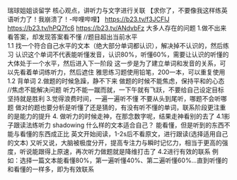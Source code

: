 

瑞球姐姐谈留学   核心观点，讲听力与文字进行关联
【求你了，不要像我这样练英语听力了！我崩溃了！-哔哩哔哩】 https://b23.tv/f3JCFIJ
https://b23.tv/hPQ7fc6
https://b23.tv/ANdvbFz
大多人存在的问题
1.做不出来看答案，却发现答案看不懂
  //题目超出当前水平  
  1.1 找一个符合自己水平的文本（绝大部分单词都认识），解决掉不认识的，然后练习
  认识这个单词不代表能听懂发音，认识80%，听懂60%，需要让认识的听懂的大体处于一个水平，然后进入下一阶段
  这一步是为了建立单词和发音的关系，可以先看着单词练听力，然后遮住
  雅思练习题使用铅笔，200一本，可以重复使用    
  1.2 背单词
2.做题的时候急躁，静不下来
  做题的时候不能焦虑，保持平和的心态    //焦虑不能解决问题
  听力不能一蹴而就，一下午就有飞跃，不要给自己设定目标
  坚持就是胜利
3.觉得浪费时间，一遍一遍听不懂
  不要从头到尾听，哪题不会听哪题      做对的题也要分析是听懂了还是猜的，有没有听不懂的单词，联系阶段更注重的是能力的提升
4. 做听力的时候走神，在那念数字呢，结果走神看别的去了
   4.1影子跟读法练听力   shadowing
   什么样的文本适合自己？
   能看懂，但是听到的东西不能与看懂的东西成正比
   英文开始阅读，1-2s后不看原文，进行跟读(选择适用自己的文本)
   又听又说，大脑被极度分开，提高专注力与瞬时记忆力，相当于更高的强度，听说能跟得上原速，再次听力做题就是降维打击了
  4.2进行有效的联系
   例如：选择一篇文本能看懂80%，第一遍听懂40%、第二遍听懂60%…直到听懂的和看懂的一样多，即为有效联系



